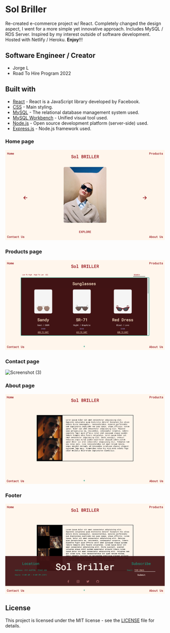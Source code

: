  # **Sol Briller**
 Re-created e-commerce project w/ React. Completely changed the design aspect, I went for a more simple yet innovative approach. Includes MySQL / RDS Server. Inspired by my interest outside of software development. Hosted with Netlify / Heroku. **Enjoy**!!!

 ## Software Engineer / Creator
 - Jorge L 
 - Road To Hire Program 2022

## **Built with**
* [React](https://reactjs.org/) - React is a JavaScript library developed by Facebook.
* [CSS](https://developer.mozilla.org/en-US/docs/Web/CSS) - Main styling.
* [MySQL](https://www.mysql.com/) - The relational database management system used.
* [MySQL Workbench](https://www.mysql.com/products/workbench/) - Unified visual tool used.
* [Node.js](https://nodejs.org/en/) - Open source development platform (server-side) used.
* [Express.js](https://expressjs.com/) - Node.js framework used. 

### **Home page**
![Screenshot (1)](./src/ss/Home.png)

### **Products page**
![Screenshot (2)](./src/ss/Products.png)

### **Contact page**
![Screenshot (3)](./src/ss/Contact.png)

### **About page**
![Screenshot (4)](./src/ss/About.png)

### **Footer**
![Screenshot (5)](./src/ss/Footer.png)

## **License**
This project is licensed under the MIT license - see the [LICENSE](./LICENSE) file for details.